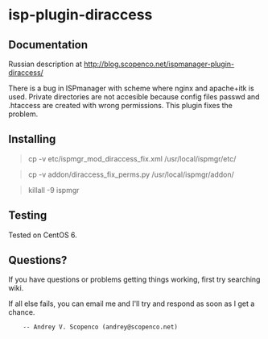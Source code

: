 isp-plugin-diraccess
====================

Documentation
--------
Russian description at http://blog.scopenco.net/ispmanager-plugin-diraccess/

There is a bug in ISPmanager with scheme where nginx and apache+itk is used. Private directories are not accesible because config files passwd and .htaccess are created with wrong permissions. This plugin fixes the problem.

Installing
----------
> cp -v etc/ispmgr_mod_diraccess_fix.xml /usr/local/ispmgr/etc/

> cp -v addon/diraccess_fix_perms.py /usr/local/ispmgr/addon/

> killall -9 ispmgr

Testing
----------
Tested on CentOS 6.

Questions?
----------
If you have questions or problems getting things
working, first try searching wiki.

If all else fails, you can email me and I'll try and respond as
soon as I get a chance.

        -- Andrey V. Scopenco (andrey@scopenco.net)     
